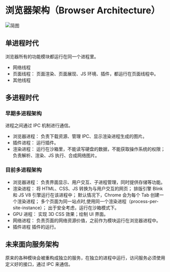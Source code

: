 # 浏览器架构（Browser Architecture）
![简图](~@assets/images/190809-browser.png)

## 单进程时代
浏览器所有的功能模块都运行在同一个进程里。  
+ 网络线程
+ 页面线程：
  页面渲染、页面展现、JS 环境、插件，都运行在页面线程中。
+ 其他线程

## 多进程时代  
### 早期多进程架构  
进程之间通过 IPC 机制进行通信。
+ 浏览器进程：
  负责下载资源、管理 IPC、显示渲染进程生成的图片。
+ 插件进程：
  运行插件。
+ 渲染进程：
  运行在沙箱里，不能读写硬盘的数据，不能获取操作系统的权限；
  负责解析、渲染、JS 执行、合成网络图片。
### 目前多进程架构
+ 浏览器进程：
  负责界面显示、用户交互、子进程管理，同时提供存储等功能。
+ 渲染进程：
  将 HTML、CSS、JS 转换为与用户交互的网页；
  排版引擎 Blink 和 JS V8 引擎运行在该进程中；
  默认情况下，Chrome 会为每个 Tab 创建一个渲染进程；
  多个页面为同一站点时,使用同一个渲染进程（process-per-site-instance）；
  出于安全考虑，运行在沙箱模式下。
+ GPU 进程：
  实现 3D CSS 效果；绘制 UI 界面。
+ 网络进程：
  负责页面的网络资源价值，之前作为模块运行在浏览器进程中。
+ 插件进程
  插件的运行。

## 未来面向服务架构
原来的各种模块会被重构成独立的服务，在独立的进程中运行，访问服务必须使用定义好的接口，通过 IPC 来通信。


<!-- 2019.08.09 创建 -->
